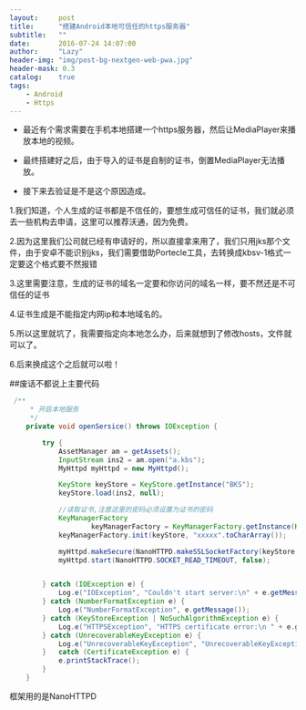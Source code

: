 ```yaml
---
layout:     post
title:      "搭建Android本地可信任的https服务器"
subtitle:   ""
date:       2016-07-24 14:07:00
author:     "Lazy"
header-img: "img/post-bg-nextgen-web-pwa.jpg"
header-mask: 0.3
catalog:    true
tags:
    - Android
    - Https
---
```








- 最近有个需求需要在手机本地搭建一个https服务器，然后让MediaPlayer来播放本地的视频。


- 最终搭建好之后，由于导入的证书是自制的证书，倒置MediaPlayer无法播放。

- 接下来去验证是不是这个原因造成。

1.我们知道，个人生成的证书都是不信任的，要想生成可信任的证书，我们就必须去一些机构去申请，这里可以推荐沃通，因为免费。

2.因为这里我们公司就已经有申请好的，所以直接拿来用了，我们只用jks那个文件，由于安卓不能识别jks，我们需要借助Portecle工具，去转换成kbsv-1格式一定要这个格式要不然报错

3.这里需要注意，生成的证书的域名一定要和你访问的域名一样，要不然还是不可信任的证书

4.证书生成是不能指定内网ip和本地域名的。

5.所以这里就坑了，我需要指定向本地怎么办，后来就想到了修改hosts，文件就可以了。

6.后来换成这个之后就可以啦！

##废话不都说上主要代码

```java
 /**
     * 开启本地服务
     */
    private void openSersice() throws IOException {

        try {
            AssetManager am = getAssets();
            InputStream ins2 = am.open("a.kbs");
            MyHttpd myHttpd = new MyHttpd();

            KeyStore keyStore = KeyStore.getInstance("BKS");
            keyStore.load(ins2, null);

            //读取证书,注意这里的密码必须设置为证书的密码
            KeyManagerFactory
                    keyManagerFactory = KeyManagerFactory.getInstance(KeyManagerFactory.getDefaultAlgorithm());
            keyManagerFactory.init(keyStore, "xxxxx".toCharArray());

            myHttpd.makeSecure(NanoHTTPD.makeSSLSocketFactory(keyStore, keyManagerFactory), null);
            myHttpd.start(NanoHTTPD.SOCKET_READ_TIMEOUT, false);


        } catch (IOException e) {
            Log.e("IOException", "Couldn't start server:\n" + e.getMessage());
        } catch (NumberFormatException e) {
            Log.e("NumberFormatException", e.getMessage());
        } catch (KeyStoreException | NoSuchAlgorithmException e) {
            Log.e("HTTPSException", "HTTPS certificate error:\n " + e.getMessage());
        } catch (UnrecoverableKeyException e) {
            Log.e("UnrecoverableKeyException", "UnrecoverableKeyException" + e.getMessage());
        }   catch (CertificateException e) {
            e.printStackTrace();
        }
    }

```

框架用的是NanoHTTPD
